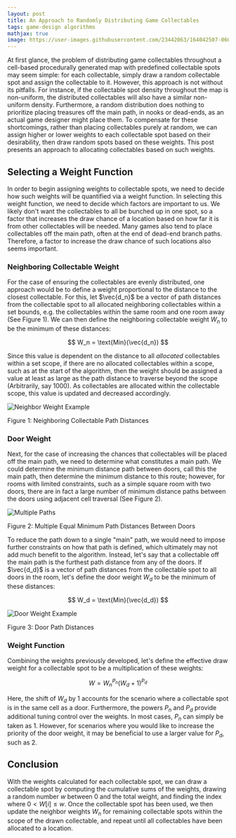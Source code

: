 ```yaml
---
layout: post
title: An Approach to Randomly Distributing Game Collectables
tags: game-design algorithms
mathjax: true
image: https://user-images.githubusercontent.com/23442063/164042507-060febe8-8bc2-4e8e-9243-226fb1e248b3.png
---
```


At first glance, the problem of distributing game collectables throughout a cell-based procedurally generated map with predefined collectable spots may seem simple: for each collectable, simply draw a random collectable spot and assign the collectable to it. However, this approach is not without its pitfalls. For instance, if the collectable spot density throughout the map is non-uniform, the distributed collectables will also have a similar non-uniform density. Furthermore, a random distribution does nothing to prioritize placing treasures off the main path, in nooks or dead-ends, as an actual game designer might place them. To compensate for these shortcomings, rather than placing collectables purely at random, we can assign higher or lower weights to each collectable spot based on their desirability, then draw random spots based on these weights. This post presents an approach to allocating collectables based on such weights.

<!--excerpt-->

## Selecting a Weight Function

In order to begin assigning weights to collectable spots, we need to decide how such weights will be quantified via a weight function. In selecting this weight function, we need to decide which factors are important to us. We likely don't want the collectables to all be bunched up in one spot, so a factor that increases the draw chance of a location based on how far it is from other collectables will be needed. Many games also tend to place collectables off the main path, often at the end of dead-end branch paths. Therefore, a factor to increase the draw chance of such locations also seems important.

### Neighboring Collectable Weight

For the case of ensuring the collectables are evenly distributed, one approach would be to define a weight proportional to the distance to the closest collectable. For this, let $\vec{d_n}$ be a vector of path distances from the collectable spot to all allocated neighboring collectables within a set bounds, e.g. the collectables within the same room and one room away (See Figure 1). We can then define the neighboring collectable weight $W_n$ to be the minimum of these distances:

$$ W_n = \text{Min}(\vec{d_n}) $$

Since this value is dependent on the distance to all _allocated_ collectables within a set scope, if there are no allocated collectables within a scope, such as at the start of the algorithm, then the weight should be assigned a value at least as large as the path distance to traverse beyond the scope (Arbitrarily, say 1000). As collectables are allocated within the collectable scope, this value is updated and decreased accordingly.

![Neighbor Weight Example](https://user-images.githubusercontent.com/23442063/162529101-4fc2c1ec-baf2-4577-b813-ad2bf16665bc.png)

<span class="figure-title">Figure 1: Neighboring Collectable Path Distances</span>

### Door Weight

Next, for the case of increasing the chances that collectables will be placed off the main path, we need to determine what constitutes a main path. We could determine the minimum distance path between doors, call this the main path, then determine the minimum distance to this route; however, for rooms with limited constraints, such as a simple square room with two doors, there are in fact a large number of minimum distance paths between the doors using adjacent cell traversal (See Figure 2).

![Multiple Paths](https://user-images.githubusercontent.com/23442063/162529098-deb43ab7-3bf1-4cd1-b6eb-7aceba907d84.png)

<span class="figure-title">Figure 2: Multiple Equal Minimum Path Distances Between Doors</span>

To reduce the path down to a single "main" path, we would need to impose further constraints on how that path is defined, which ultimately may not add much benefit to the algorithm. Instead, let's say that a collectable off the main path is the furthest path distance from any of the doors. If $\vec{d_d}$ is a vector of path distances from the collectable spot to all doors in the room, let's define the door weight $W_d$ to be the minimum of these distances:

$$ W_d = \text{Min}(\vec{d_d}) $$

![Door Weight Example](https://user-images.githubusercontent.com/23442063/162529095-7a393a06-bd35-4be9-acb1-5314fbe8a665.png)

<span class="figure-title">Figure 3: Door Path Distances</span>

### Weight Function

Combining the weights previously developed, let's define the effective draw weight for a collectable spot to be a multiplication of these weights:

$$ W = W_n^{P_n} (W_d + 1)^{P_d} $$

Here, the shift of $W_d$ by 1 accounts for the scenario where a collectable spot is in the same cell as a door. Furthermore, the powers $P_n$ and $P_d$ provide additional tuning control over the weights. In most cases, $P_n$ can simply be taken as 1. However, for scenarios where you would like to increase the priority of the door weight, it may be beneficial to use a larger value for $P_d$, such as 2.

## Conclusion

With the weights calculated for each collectable spot, we can draw a collectable spot by computing the cumulative sums of the weights, drawing a random number $w$ between 0 and the total weight, and finding the index where $0 < W[i] \leq w$. Once the collectable spot has been used, we then update the neighbor weights $W_n$ for remaining collectable spots within the scope of the drawn collectable, and repeat until all collectables have been allocated to a location.
